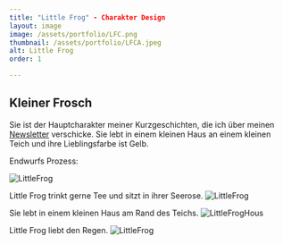 ```yaml
---
title: "Little Frog" - Charakter Design
layout: image
image: /assets/portfolio/LFC.png
thumbnail: /assets/portfolio/LFCA.jpeg
alt: Little Frog
order: 1

---
```



## Kleiner Frosch

Sie ist der Hauptcharakter meiner Kurzgeschichten, die ich über meinen [Newsletter](/newsletter) verschicke. 
Sie lebt in einem kleinen Haus an einem kleinen Teich und ihre Lieblingsfarbe ist Gelb. 


Endwurfs Prozess:

![LittleFrog](../assets/portfolio/LFCharacter.png)

Little Frog trinkt gerne Tee und sitzt in ihrer Seerose.
![LittleFrog](../assets/portfolio/LFCharacter.png)

Sie lebt in einem kleinen Haus am Rand des Teichs.
![LittleFrogHous](../assets/images/LFHousPond.png)

Little Frog liebt den Regen.
![LittleFrog](../assets/portfolio/LittleFrogRainB.png)